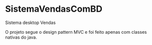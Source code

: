 # SistemaVendasComBD

Sistema desktop Vendas

O projeto segue o design pattern MVC e foi feito apenas com classes nativas do java.
